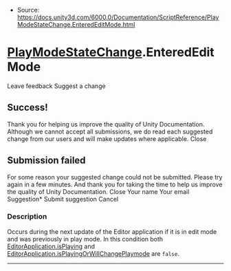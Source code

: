 * Source: https://docs.unity3d.com/6000.0/Documentation/ScriptReference/PlayModeStateChange.EnteredEditMode.html

#  [PlayModeStateChange](https://docs.unity3d.com/6000.0/Documentation/ScriptReference/PlayModeStateChange.html).EnteredEditMode
Leave feedback
Suggest a change
## Success!
Thank you for helping us improve the quality of Unity Documentation. Although we cannot accept all submissions, we do read each suggested change from our users and will make updates where applicable.
Close
## Submission failed
For some reason your suggested change could not be submitted. Please <a>try again</a> in a few minutes. And thank you for taking the time to help us improve the quality of Unity Documentation.
Close
Your name Your email Suggestion* Submit suggestion
Cancel
### Description
Occurs during the next update of the Editor application if it is in edit mode and was previously in play mode.
In this condition both [EditorApplication.isPlaying](https://docs.unity3d.com/6000.0/Documentation/ScriptReference/EditorApplication-isPlaying.html) and [EditorApplication.isPlayingOrWillChangePlaymode](https://docs.unity3d.com/6000.0/Documentation/ScriptReference/EditorApplication-isPlayingOrWillChangePlaymode.html) are `false`.
* * *

